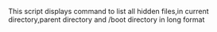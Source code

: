 This script displays command to list all hidden files,in current directory,parent directory and /boot directory in long format
